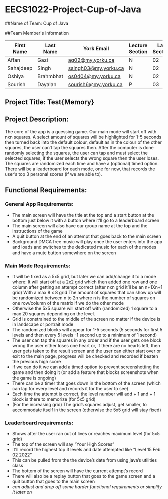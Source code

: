 # EECS1022-Project-Cup-of-Java

##Name of Team:
Cup of Java

##Team Member's Information

|First Name|Last Name|York Email|Lecture Section|Lab Section|
|----------|---------|----------|---------------|-----------|
|Affan|Gazi|ag02@my.yorku.ca|N|02|
|Sahajdeep|Singh|ssingh03@my.yorku.ca|N|02|
|Oshiya|Brahmbhat|os0404@my.yorku.ca|N|02|
|Sourish|Dayalan|sourish6@my.yorku.ca|P|03|

## Project Title: Test{Memory}
## Project Description:
The core of the app is a guessing game.
Our main mode will start off with nxn squares. A select amount of squares will be highlighted for 1-5 seconds then turned back into the default colour, default as in the colour of the other squares, the user can’t tap the squares then. After the computer is done randomly selecting the squares, the user can tap and must select the selected squares, if the user selects the wrong square then the user loses. The squares are randomized each time and have a (optional) timed option.
There will be a leaderboard for each mode, one for now, that records the user’s top 3 personal scores (if we are able to).

## Functional Requirements:
### General App Requirements:
- The main screen will have the title at the top and a start button at the bottom just below it with a button where it’ll go to a leaderboard screen
- The main screen will also have our group name at the top and the instructions of the game
- A quit button at the end of an attempt that goes back to the main screen 
- Background DMCA free music will play once the user enters into the app and loads and switches to the dedicated music for each of the modes and have a mute button somewhere on the screen
### Main Mode Requirements:
- It will be fixed as a 5x5 grid, but later we can add/change it to a mode where:
 It will start off at a 2x2 grid which then added one row and one column after getting an attempt correct (after nxn grid it’ll be an n+1Xn+1 grid) With a max 8 x 8  grid The amount of squares that can show up will be randomized between n to 2n where n is the number of squares on one row/column of the matrix if we do the other mode
- Otherwise the 5x5 square will start off with (randomized) 1 square to a max 20 squares depending on the level.
- Grid is constrained to the middle of the screen no matter if the device is in landscape or portrait mode
- The randomized blocks will appear for 1-5 seconds (5 seconds for first 5 levels and then every 5 levels -1 second up to a minimum of 1 second)
- The user can tap the squares in any order and if the user gets one block wrong the user either loses one heart or, if there are no hearts left, then user gets taken to the result screen and the user can either start over or exit to the main page, progress will be checked and recorded if beaten the previous high score
- If we can do it we can add a timed option to prevent screenshotting the game and then doing it (or add a feature that blocks screenshots when the game is ongoing)
- There can be a timer that goes down in the bottom of the screen (which can lap for every level and records it for the user to see)
- Each time the attempt is correct, the level number will add + 1 and + 1 block is there to memorize (for 5x5 grid)
- (For the increasing grid) The grid’s squares adjust, get smaller, to accommodate itself in the screen (otherwise the 5x5 grid will stay fixed)
### Leaderboard requirements:
- Shows after the user ran out of lives or reaches maximum level (for 5x5 grid)
- The top of the screen will say “Your High Scores”
- It’ll record the highest top 3 levels and date attempted like “Level 15             Feb 02 2022”
- This can be pulled from the the device’s date from using java’s utilities class
- The bottom of the screen will have the current attempt’s record
- There will also be a replay button that goes to the game screen and a quit button that goes to the main screen
- *can adjust and drop off some harder functional requirements or simplify it later on*

